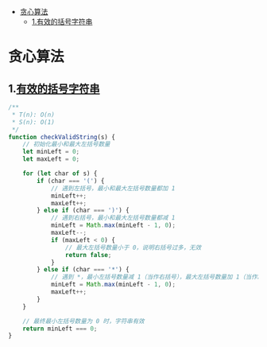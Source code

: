 - [贪心算法](#贪心算法)
  - [1.有效的括号字符串](#1有效的括号字符串)

# 贪心算法
## 1.[有效的括号字符串](https://leetcode.cn/problems/valid-parenthesis-string/description/)
```ts
/**
 * T(n): O(n)
 * S(n): O(1)
 */
function checkValidString(s) {
    // 初始化最小和最大左括号数量
    let minLeft = 0;
    let maxLeft = 0;

    for (let char of s) {
        if (char === '(') {
            // 遇到左括号，最小和最大左括号数量都加 1
            minLeft++;
            maxLeft++;
        } else if (char === ')') {
            // 遇到右括号，最小和最大左括号数量都减 1
            minLeft = Math.max(minLeft - 1, 0);
            maxLeft--;
            if (maxLeft < 0) {
                // 最大左括号数量小于 0，说明右括号过多，无效
                return false;
            }
        } else if (char === '*') {
            // 遇到 *，最小左括号数量减 1（当作右括号），最大左括号数量加 1（当作左括号）
            minLeft = Math.max(minLeft - 1, 0);
            maxLeft++;
        }
    }

    // 最终最小左括号数量为 0 时，字符串有效
    return minLeft === 0;
}  
```